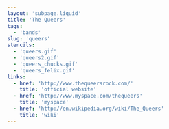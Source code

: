 ```yaml
---
layout: 'subpage.liquid'
title: 'The Queers'
tags:
  - 'bands'
slug: 'queers'
stencils:
  - 'queers.gif'
  - 'queers2.gif'
  - 'queers_chucks.gif'
  - 'queers_felix.gif'
links:
  - href: 'http://www.thequeersrock.com/'
    title: 'official website'
  - href: 'http://www.myspace.com/thequeers'
    title: 'myspace'
  - href: 'http://en.wikipedia.org/wiki/The_Queers'
    title: 'wiki'
---
```

